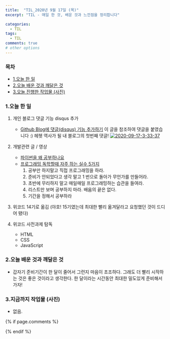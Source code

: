 ```yaml
---
title:  "TIL_2020년 9월 17일 (목)"
excerpt: "TIL - 매일 한 것, 배운 것과 느낀점을 정리합니다"

categories:
  - TIL
tags:
  - TIL
comments: true
# other options
---
```



<h3>목차</h3>

- [1.오늘 한 일](#1오늘-한-일)
- [2.오늘 배운 것과 깨달은 것](#2오늘-배운-것과-깨달은-것)
- [3.오늘 진행한 작업물 (사진)](#3오늘-진행한-작업물-사진)
  

### 1.오늘 한 일
    
1. 개인 블로그 댓글 기능 disqus 추가
    - [Github Blog에 댓글(disqus) 기능 추가하기](https://devmjun.github.io/archive/addComments)
    이 글을 참조하여 댓글을 붙였습니다 :) 헤헷
    역사가 될 내 블로그의 첫번째 댓글!
    <a href="https://ibb.co/wJ0NfcC"><img src="https://i.ibb.co/JxBR932/2020-09-17-3-33-37.png" alt="2020-09-17-3-33-37" border="0"></a>
    
2. 개발관련 글 / 영상
    - [파이썬을 왜 공부하나요](https://lazymatlab.tistory.com/75)
    - [프로그래밍 독학할때 자주 하는 실수 5가지](https://www.youtube.com/watch?v=FF6CF8TZIhE)
        1. 공부만 하지말고 직접 프로그래밍을 하라.
        2. 준비가 안되었다고 생각 말고 1 번으로 돌아가 무언가를 만들어라.
        3. 초반에 무리하지 말고 매일매일 프로그래밍하는 습관을 들여라.
        4. 리스트만 보며 공부하지 마라. 배움의 끝은 없다.
        5. 기간을 정해서 공부하라

3. 위코드 14기로 옮김 (야호! 15기였는데 최대한 빨리 옮겨달라고 요청했던 것이 드디어 됐다)
4. 위코드 사전과제 탐독
    - HTML
    - CSS
    - JavaScript
        
### 2.오늘 배운 것과 깨달은 것

- 갑자기 준비기간이 한 달이 줄어서 그런지 마음이 초조하다.
그래도 더 빨리 시작하는 것은 좋은 것이라고 생각한다.
한 달이라는 시간동안 최대한 밀도있게 준비해서 가자!

### 3.지금까지 작업물 (사진)

- 없음.



{% if page.comments %}


{% endif %}